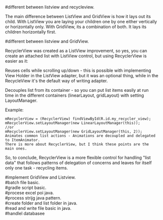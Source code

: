 #different between listview and recycleview.  
  
The main difference between ListView and GridView is how it lays out its child. With ListView you are laying your children one by one either vertically or horizontally only. With GridView, its a combination of both. It lays its children horizontally first.  
  
#different between listview and GridView.  

RecyclerView was created as a ListView improvement, so yes, you can create an attached list with ListView control, but using RecyclerView is easier as it:  
  
Reuses cells while scrolling up/down - this is possible with implementing View Holder in the ListView adapter, but it was an optional thing, while in the RecycleView it's the default way of writing adapter.  
  
Decouples list from its container - so you can put list items easily at run time in the different containers (linearLayout, gridLayout) with setting LayoutManager.  
  
Example:  
  
    mRecyclerView = (RecyclerView) findViewById(R.id.my_recycler_view);
    mRecyclerView.setLayoutManager(new LinearLayoutManager(this));
    //or
    mRecyclerView.setLayoutManager(new GridLayoutManager(this, 2));
    Animates common list actions - Animations are decoupled and delegated to ItemAnimator.
    There is more about RecyclerView, but I think these points are the main ones.
  
So, to conclude, RecyclerView is a more flexible control for handling "list data" that follows patterns of delegation of concerns and leaves for itself only one task - recycling items.  
  
#implement GridView and Listview.  
#batch file basic.  
#gradle script basic.  
#procese excel poi java.  
#process strijg java pattern.  
#create folder and list folder in java.  
#read and write file basic in java.  
#handlel databasee
